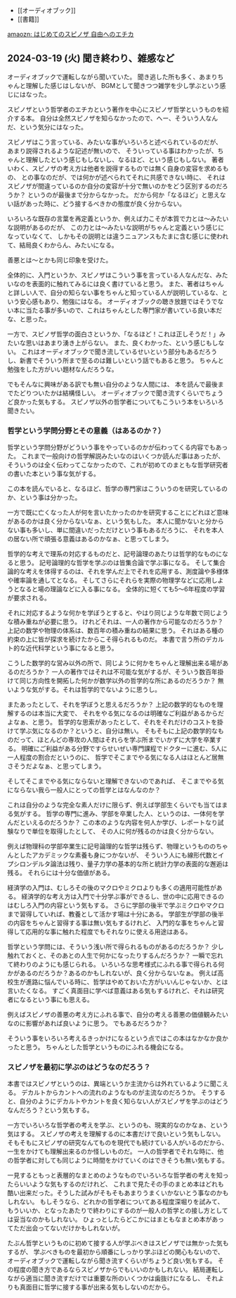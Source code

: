 - [[オーディオブック]]
- [[書籍]]

[amaozn: はじめてのスピノザ 自由へのエチカ](https://amzn.to/3ToJBWt)

## 2024-03-19 (火) 聞き終わり、雑感など

オーディオブックで運転しながら聞いていた。
聞き逃した所も多く、あまりちゃんと理解した感じはしないが、
BGMとして聞きつつ雑学を少し学ぶという感じにはなった。

スピノザという哲学者のエチカという著作を中心にスピノザ哲学というものを紹介する本。
自分は全然スピノザを知らなかったので、へー、そういう人なんだ、という気分にはなった。

スピノザはこう言っている、みたいな事がいろいろと述べられているのだが、
あまり説得されるような記述が無いので、
そういっている事はわかったが、ちゃんと理解したという感じもしないし、なるほど、という感じもしない。
著者いわく、スピノザの考え方は他者を説得するものでは無く自身の変容を求めるもの、
との事なのだが、では何かが述べられてそれに共感できない時に、
それはスピノザが間違っているのか自分の変容が十分で無いのかをどう区別するのだろうか？
というのが最後まで分からなかった。
だから何か「なるほど」と思えない話があった時に、どう接するべきかの態度が良く分からない。

いろいろな既存の言葉を再定義というか、例えば力こそが本質で力とは〜みたいな説明があるのだが、
この力とは〜みたいな説明がちゃんと定義という感じになっていなくて、
しかもその説明とは違うニュアンスもたまに含む感じに使われて、結局良くわからん、みたいになる。

善悪とは〜とかも同じ印象を受けた。

全体的に、入門というか、スピノザはこういう事を言っている人なんだな、みたいなのを表面的に触れてみるには良く書けていると思う。
また、著者はちゃんと詳しい人で、自分の知らない事をちゃんと知っている人が説明しているな、という安心感もあり、勉強にはなる。
オーディオブックの聴き放題ではそうでない本に当たる事が多いので、これはちゃんとした専門家が書いている良い本だな、と思った。

一方で、スピノザ哲学の面白さというか、「なるほど！これは正しそうだ！」みたいな思いはあまり湧き上がらない。
また、良くわかった、という感じもしない。
これはオーディオブックで聞き流しているせいという部分もあるだろうし、新書でそういう所まで至るのは難しいという話でもあると思う。
ちゃんと勉強をした方がいい題材なんだろうな。

でもそんなに興味がある訳でも無い自分のような人間には、
本を読んで最後までたどりついたかは結構怪しい。
オーディオブックで聞き流すくらいでちょうど良かった気もする。
スピノザ以外の哲学者についてもこういう本をいろいろ聞きたい。

### 哲学という学問分野とその意義（はあるのか？）

哲学という学問分野がどういう事をやっているのかが伝わってくる内容でもあった。
これまで一般向けの哲学解説みたいなのはいくつか読んだ事はあったが、そういうのは全く伝わってこなかったので、これが初めてのまともな哲学研究者の書いた本という事な気がする。

この本を読んでいると、なるほど、哲学の専門家はこういうのを研究しているのか、という事は分かった。

一方で既に亡くなった人が何を言いたかったのかを研究することにどれほど意味があるのかは良く分からないなぁ、という気もした。
本人に聞かないと分からない事も多いし、単に間違いだっただけという事もあるだろうに、
それを本人の居ない所で頑張る意義はあるのかなぁ、と思ってしまう。

哲学的な考えで理系の対応するものだと、記号論理のあたりは哲学的なものになると思う。
記号論理的な哲学を学ぶのは皆集合論で学ぶ事になる。
そして集合論的な考えを体得するのは、それを学んだ上でそれを応用する、測度論や多様体や確率論を通してとなる。
そしてさらにそれらを実際の物理学などに応用しようとなると場の理論などに入る事になる。
全体的に短くても5〜6年程度の学習が要求される。

それに対応するような何かを学ぼうとすると、やはり同じような年数で同じような積み重ねが必要に思う。
けれどそれは、一人の著作から可能なのだろうか？
上記の数学や物理の体系は、数百年の積み重ねの結果に思う。
それはある種の約束の上に皆が探求を続けたからこそ得られるものだ。
本書で言う所のデカルト的な近代科学という事になると思う。

こうした数学的な営み以外の所で、同じように何かをちゃんと理解出来る場があるのだろうか？
一人の著作ではそれは不可能な気がするが、そういう数百年掛けて同じ方向性を開拓した何かが数学以外の哲学的な所にあるのだろうか？
無いような気がする。それは哲学的でないように思うし。

またあったとして、それを学ぼうと思えるだろうか？
上記の数学的なものを理解するのは本当に大変で、
それをやる気になるのは明確なご利益があるからだよなぁ、と思う。
哲学的な思索があったとして、それをそれだけのコストを掛けて学ぶ気になるのか？というと、自分は無い。
そもそもに上記の数学的なものだって、ほとんどの専攻の人間はそれらを学ぶ所までいかずに大学を卒業する。
明確にご利益がある分野ですらせいぜい専門課程でドクターに進む、5人に一人程度の割合だというのに、
哲学でそこまでやる気になる人はほとんど居無さそうだよなぁ、と思ってしまう。

そしてそこまでやる気にならないと理解できないのであれば、
そこまでやる気にならない我ら一般人にとっての哲学とはなんなのか？

これは自分のような完全な素人だけに限らず、例えば学部生くらいでも当てはまる気がする。
哲学の専門に進み、学部を卒業した人、というのは、一体何を学んだといえるのだろうか？
この本のような内容を何人か学び、レポートなり試験なりで単位を取得したとして、
その人に何が残るのかは良く分からない。

例えば物理科の学部卒業生に記号論理的な哲学は残らず、物理というもののちゃんとしたアカデミックな素養も身につかないが、
そういう人にも線形代数とイプシロンデルタ論法は残り、量子力学の基本的な所と統計力学の表面的な邂逅は残る。
それらには十分な価値がある。

経済学の入門は、むしろその後のマクロやミクロよりも多くの適用可能性がある。
経済学的な考え方は入門で十分学ぶ事ができるし、世の中に応用できるのはむしろ入門の内容という気もする。
さらに学部の後半で学ぶミクロやマクロまで習得していれば、教養として活かす場は十分にある。
学部生が学部の後半の内容をちゃんと習得する事は無い気もするけれど、
入門的な事をちゃんと習得して応用的な事に触れた程度でもそれなりに使える用途はある。

哲学という学問には、そういう浅い所で得られるものがあるのだろうか？
少し触れておくと、そのあとの人生で何かになったりするんだろうか？
一瞬で忘れて終わりのようにも感じられる。
いろいろな思考様式にふれる事で得られる何かがあるのだろうか？あるのかもしれないが、良く分からないなぁ。
例えば高校生が進路に悩んでいる時に、哲学はやめておいた方がいいんじゃないか、とは言いたくなる。
すごく真面目に学べば意義はある気もするけれど、それは研究者になるという事にも思える。

例えばスピノザの善悪の考え方にふれる事で、自分の考える善悪の価値観みたいなのに影響があれば良いように思う。
でもあるだろうか？


そういう事をいろいろ考えるきっかけになるという点ではこの本はなかなか良かったと思う。
ちゃんとした哲学というものにふれる機会になる。

### スピノザを最初に学ぶのはどうなのだろう？

本書ではスピノザというのは、異端というか主流からは外れているように聞こえる。
デカルトからカントへの流れのようなものが主流なのだろうか。
そうすると、自分のようにデカルトやカントを良く知らない人がスピノザを学ぶのはどうなんだろう？という気もする。

一方でいろいろな哲学者の考えを学ぶ、というのも、現実的なのかなぁ、という気はする。
スピノザの考えを理解するのに本書だけで良いという気もしない。
そもそもにスピノザの研究なんてものを現代でも続けている人がいるのだから、一生をかけても理解出来るのか怪しいものだ。
一人の哲学者でそれな時に、他の哲学者に対しても同じように時間をかけていくのはできそうも無い気もする。

一見するともっと表層的なまとめのようなものでいろいろな哲学者の考えを知ったらいいような気もするのだけれど、
これまで見たその手のまとめ本はどれも酷い出来だった。そうした試みがそもそもあまりうまくいかないとう事なのかもしれない。
もしそうなら、どれかの哲学者についてある程度深堀りを試みて、もういいか、となったあたりで終わりにするのが一般人の哲学との接し方としては妥当なのかもしれない。
ひょっとしたらどこかにはまともなまとめ本があってただ出会ってないだけかもしれないが。

たぶん哲学というものに初めて接する人が学ぶべきはスピノザでは無かった気もするが、
学ぶべきものを最初から順番にしっかり学ぶほどの関心もないので、
オーディオブックで運転しながら聞き流すくらいがちょうど良い気もする。
その程度の聞き方であるならスピノザからでもいいのかもしれない。
結局運転しながら適当に聞き流すだけでは重要な所のいくつかは歯抜けになるし、
それよりも真面目に哲学に接する事が出来る気もしないのだから。


